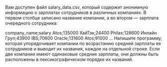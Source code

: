 Вам доступен файл salary_data.csv, который содержит анонимную информацию о зарплатах сотрудников в различных компаниях. В первом столбце записано название компании, а во втором — зарплата очередного сотрудника:

company_name;salary
Atos;135000
ХайТэк;24400
Philax;128600
Инлайн Груп;43900
IBS;70600
Oracle;131600
Atos;91000
...
Напишите программу, которая упорядочивает компании по возрастанию средней зарплаты ее сотрудников и выводит их названия, каждое на отдельной строке. Если две компании имеют одинаковые средние зарплаты, они должны быть расположены в лексикографическом порядке их названий.
